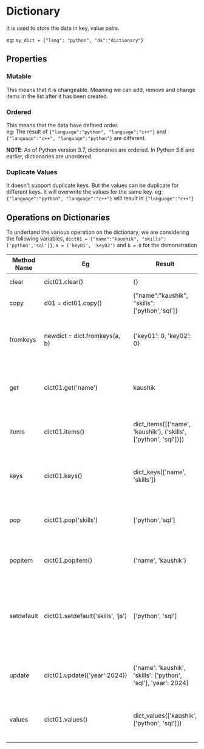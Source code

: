 # Dictionary

It is used to store the data in key, value pairs. 

eg: `my_dict = {"lang": "python", "ds":"dictionary"}`


## Properties

### Mutable
This means that it is changeable. Meaning we can add, remove and change items in the list after it has been created.

### Ordered  
This means that the data have defined order.  
eg: The result of `{"language":"python", "language":"c++"}` and `{"language":"c++", "language":"python"}` are different.

**NOTE**: As of Python version 3.7, dictionaries are ordered. In Python 3.6 and earlier, dictionaries are unordered.

### Duplicate Values
It doesn't support duplicate keys. But the values can be duplicate for different keys. It will overwrite the values for the same key.
eg: `{"language":"python", "language":"c++"}` will result in `{"language":"c++"}`

## Operations on Dictionaries

To undertand the various operation on the dictionary, we are considering the following variables, `dict01 = {"name":"kaushik", "skills":['python','sql']}`, `a = ('key01', 'key02')` and `b = 0` for the demonstration


| Method Name  	| Eg  	| Result  	| Description  	|
|---	|---	|---	|---	|
| clear  	| dict01.clear()  	|  {} 	| Clear the dictionary 	|
| copy  	| d01 = dict01.copy()  	| {"name":"kaushik", "skills":['python','sql']}  	| Create a copy of the dictionary  	|
| fromkeys  	| newdict = dict.fromkeys(a, b)  	| {'key01': 0, 'key02': 0}  	| Returns a dictionary with a specified keys and value  	|
| get  	| dict01.get('name')  	| kaushik  	| Returns the value of the item with the specified key  	|
| items  	| dict01.items()  	| dict_items([('name', 'kaushik'), ('skills', ['python', 'sql'])])  	| Returns a list of tuple for each key value pair  	|
| keys  	| dict01.keys()  	| dict_keys(['name', 'skills'])  	| Retuns a list containing the keys of the dictionary  	|
| pop  	| dict01.pop('skills')  	| ['python','sql']  	| Removes the element with the specified keys  	|
| popitem  	| dict01.popitem()  	| ('name', 'kaushik')  	| Removes the last inserted key-value pair  	|
| setdefault  	| dict01.setdefault('skills', 'js')  	| ['python', 'sql']  	| Returns the value of the specified key otherwise insert the key with specified value  	|
| update  	| dict01.update({'year':2024})  	| {'name': 'kaushik', 'skills': ['python', 'sql'], 'year': 2024}  	| Update the dictionary with the specified key-value pair  	|
| values  	| dict01.values()  	| dict_values(['kaushik', ['python', 'sql']])  	| Returns a list of all the values of the dictionary   	|
|   	|   	|   	|   	|
